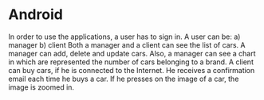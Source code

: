 # Android
In order to use the applications, a user has to sign in. A user can be:
  a) manager
  b) client
Both a manager and a client can see the list of cars.
A manager can add, delete and update cars. Also, a manager can see a chart in which are represented the number of cars belonging to a brand.
A client can buy cars, if he is connected to the Internet. He receives a confirmation email each time he buys a car. If he presses on the image of a car, the image is zoomed in.
